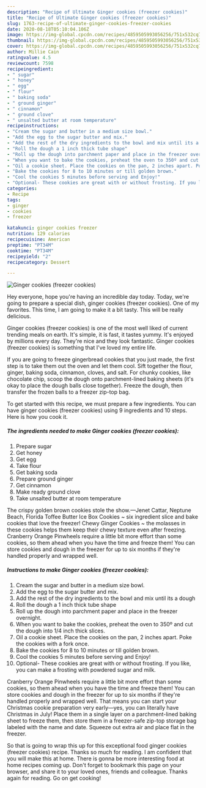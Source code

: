 ```yaml
---
description: "Recipe of Ultimate Ginger cookies (freezer cookies)"
title: "Recipe of Ultimate Ginger cookies (freezer cookies)"
slug: 1763-recipe-of-ultimate-ginger-cookies-freezer-cookies
date: 2020-08-18T05:10:04.106Z
image: https://img-global.cpcdn.com/recipes/4859505993056256/751x532cq70/ginger-cookies-freezer-cookies-recipe-main-photo.jpg
thumbnail: https://img-global.cpcdn.com/recipes/4859505993056256/751x532cq70/ginger-cookies-freezer-cookies-recipe-main-photo.jpg
cover: https://img-global.cpcdn.com/recipes/4859505993056256/751x532cq70/ginger-cookies-freezer-cookies-recipe-main-photo.jpg
author: Millie Cain
ratingvalue: 4.5
reviewcount: 7598
recipeingredient:
- " sugar"
- " honey"
- " egg"
- " flour"
- " baking soda"
- " ground ginger"
- " cinnamon"
- " ground clove"
- " unsalted butter at room temperature"
recipeinstructions:
- "Cream the sugar and butter in a medium size bowl."
- "Add the egg to the sugar butter and mix."
- "Add the rest of the dry ingredients to the bowl and mix until its a dough"
- "Roll the dough a 1 inch thick tube shape"
- "Roll up the dough into parchment paper and place in the freezer overnight."
- "When you want to bake the cookies, preheat the oven to 350º and cut the dough into 1/4 inch thick slices."
- "Oil a cookie sheet. Place the cookies on the pan, 2 inches apart. Poke the cookies with a fork once."
- "Bake the cookies for 8 to 10 minutes or till golden brown."
- "Cool the cookies 5 minutes before serving and Enjoy!"
- "Optional- These cookies are great with or without frosting. If you like, you can make a frosting with powdered sugar and milk."
categories:
- Recipe
tags:
- ginger
- cookies
- freezer

katakunci: ginger cookies freezer 
nutrition: 129 calories
recipecuisine: American
preptime: "PT34M"
cooktime: "PT34M"
recipeyield: "2"
recipecategory: Dessert

---
```



![Ginger cookies (freezer cookies)](https://img-global.cpcdn.com/recipes/4859505993056256/751x532cq70/ginger-cookies-freezer-cookies-recipe-main-photo.jpg)

Hey everyone, hope you're having an incredible day today. Today, we're going to prepare a special dish, ginger cookies (freezer cookies). One of my favorites. This time, I am going to make it a bit tasty. This will be really delicious.

Ginger cookies (freezer cookies) is one of the most well liked of current trending meals on earth. It's simple, it is fast, it tastes yummy. It's enjoyed by millions every day. They're nice and they look fantastic. Ginger cookies (freezer cookies) is something that I've loved my entire life.

If you are going to freeze gingerbread cookies that you just made, the first step is to take them out the oven and let them cool. Sift together the flour, ginger, baking soda, cinnamon, cloves, and salt. For chunky cookies, like chocolate chip, scoop the dough onto parchment-lined baking sheets (it&#39;s okay to place the dough balls close together). Freeze the dough, then transfer the frozen balls to a freezer zip-top bag.


To get started with this recipe, we must prepare a few ingredients. You can have ginger cookies (freezer cookies) using 9 ingredients and 10 steps. Here is how you cook it.

<!--inarticleads1-->

##### The ingredients needed to make Ginger cookies (freezer cookies):

1. Prepare  sugar
1. Get  honey
1. Get  egg
1. Take  flour
1. Get  baking soda
1. Prepare  ground ginger
1. Get  cinnamon
1. Make ready  ground clove
1. Take  unsalted butter at room temperature


The crispy golden brown cookies stole the show.—Jenet Cattar, Neptune Beach, Florida Toffee Butter Ice Box Cookies ~ six ingredient slice and bake cookies that love the freezer! Chewy Ginger Cookies ~ the molasses in these cookies helps them keep their chewy texture even after freezing. Cranberry Orange Pinwheels require a little bit more effort than some cookies, so them ahead when you have the time and freeze them! You can store cookies and dough in the freezer for up to six months if they&#39;re handled properly and wrapped well. 

<!--inarticleads2-->

##### Instructions to make Ginger cookies (freezer cookies):

1. Cream the sugar and butter in a medium size bowl.
1. Add the egg to the sugar butter and mix.
1. Add the rest of the dry ingredients to the bowl and mix until its a dough
1. Roll the dough a 1 inch thick tube shape
1. Roll up the dough into parchment paper and place in the freezer overnight.
1. When you want to bake the cookies, preheat the oven to 350º and cut the dough into 1/4 inch thick slices.
1. Oil a cookie sheet. Place the cookies on the pan, 2 inches apart. Poke the cookies with a fork once.
1. Bake the cookies for 8 to 10 minutes or till golden brown.
1. Cool the cookies 5 minutes before serving and Enjoy!
1. Optional- These cookies are great with or without frosting. If you like, you can make a frosting with powdered sugar and milk.


Cranberry Orange Pinwheels require a little bit more effort than some cookies, so them ahead when you have the time and freeze them! You can store cookies and dough in the freezer for up to six months if they&#39;re handled properly and wrapped well. That means you can start your Christmas cookie preparation very early—yes, you can literally have Christmas in July! Place them in a single layer on a parchment-lined baking sheet to freeze them, then store them in a freezer-safe zip-top storage bag labeled with the name and date. Squeeze out extra air and place flat in the freezer. 

So that is going to wrap this up for this exceptional food ginger cookies (freezer cookies) recipe. Thanks so much for reading. I am confident that you will make this at home. There is gonna be more interesting food at home recipes coming up. Don't forget to bookmark this page on your browser, and share it to your loved ones, friends and colleague. Thanks again for reading. Go on get cooking!
